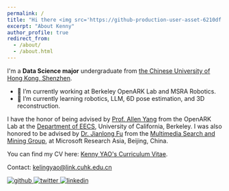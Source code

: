 ```yaml
---
permalink: /
title: "Hi there <img src='https://github-production-user-asset-6210df.s3.amazonaws.com/24524555/238178097-766d336d-b87d-44ba-807c-c51de2bc6b4d.gif' alt='GIF示例' style='width: auto; height: 1em;'>, I'm Kenny YAO"
excerpt: "About Kenny"
author_profile: true
redirect_from: 
  - /about/
  - /about.html
---
```


I'm a **Data Science major** undergraduate from [the Chinese University of Hong Kong, Shenzhen](https://www.cuhk.edu.cn/en). 

- 🔭 I’m currently working at Berkeley OpenARK Lab and MSRA Robotics.
- 🌱 I’m currently learning robotics, LLM, 6D pose estimation, and 3D reconstruction.

I have the honor of being advised by [Prof. Allen Yang](https://vivecenter.berkeley.edu/people/allen-y-yang/) from the OpenARK Lab at the [Department of EECS](https://eecs.berkeley.edu/), University of California, Berkeley. I was also honored to be advised by [Dr. Jianlong Fu](https://jianlong-fu.github.io/) from the [Multimedia Search and Mining Group](https://www.microsoft.com/en-us/research/group/multimedia-search-and-mining/), at Microsoft Research Asia, Beijing, China.

You can find my CV here: [Kenny YAO's Curriculum Vitae](../assets/Curriculum_Vitae.pdf).

Contact: [kelingyao@link.cuhk.edu.cn](mailto:kelingyao@link.cuhk.edu.cn)

<a href="https://github.com/KennyYao2001" target="_blank">
<img src='https://img.shields.io/badge/github-%2324292e.svg?&style=for-the-badge&logo=github&logoColor=white' alt='github' style='margin-bottom: 5px;' />
</a>
<a href="https://twitter.com/KelingYao" target="_blank">
<img src='https://img.shields.io/badge/twitter-%2300acee.svg?&style=for-the-badge&logo=twitter&logoColor=white' alt='twitter' style='margin-bottom: 5px;' />
</a>
<a href="https://linkedin.com/in/keling-yao-319581249" target="_blank">
<img src='https://img.shields.io/badge/linkedin-%231E77B5.svg?&style=for-the-badge&logo=linkedin&logoColor=white' alt='linkedin' style='margin-bottom: 5px;' />
</a>
